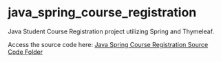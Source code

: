 # java_spring_course_registration
Java Student Course Registration project utilizing Spring and Thymeleaf.

Access the source code here: <a href="">Java Spring Course Registration Source Code Folder</a>
